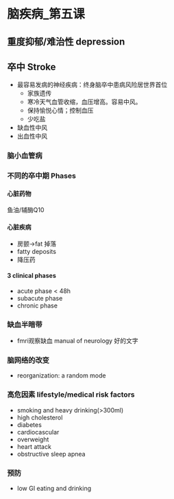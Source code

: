 # 脑疾病_第五课
## 重度抑郁/难治性 depression 
## 卒中 Stroke
- 最容易发病的神经疾病：终身脑卒中患病风险居世界首位
  - 家族遗传
  - 寒冷天气血管收缩，血压增高。容易中风。
  - 保持愉悦心情；控制血压
  - 少吃盐 
- 缺血性中风
- 出血性中风 
### 脑小血管病
### 不同的卒中期 Phases
#### 心脏药物
鱼油/辅酶Q10 
#### 心脏疾病
- 房颤->fat 掉落
- fatty deposits
- 降压药
#### 3 clinical phases
- acute phase < 48h
- subacute phase
- chronic phase
### 缺血半暗带
- fmri观察缺血 manual of neurology 好的文字
### 脑网络的改变
- reorganization: a random mode 
### 高危因素 lifestyle/medical risk factors
- smoking and heavy drinking(>300ml)
- high cholesterol
- diabetes
- cardiocascular
- overweight
- heart attack
- obstructive sleep apnea
### 预防
- low GI eating and drinking
